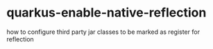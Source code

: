 # quarkus-enable-native-reflection
how to configure third party jar classes to be marked as register for reflection
